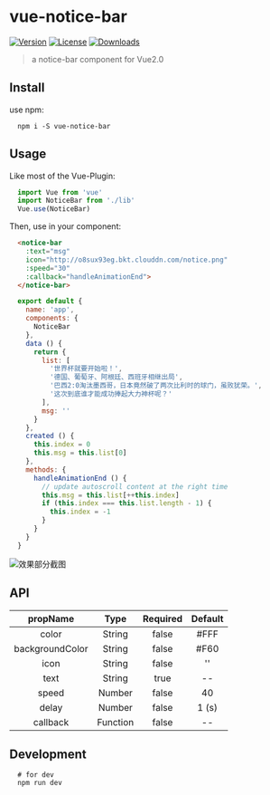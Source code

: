 # vue-notice-bar

<a href="https://www.npmjs.com/package/vue-notice-bar"><img src="https://img.shields.io/npm/v/vue-notice-bar.svg" alt="Version"></a>
<a href="https://www.npmjs.com/package/vue-notice-bar"><img src="https://img.shields.io/npm/l/vue-notice-bar.svg" alt="License"></a>
<a href="https://www.npmjs.com/package/vue-notice-bar"><img src="https://img.shields.io/npm/dm/vue-notice-bar.svg" alt="Downloads"></a>

>  a notice-bar component for Vue2.0

## Install

  use npm:

```
  npm i -S vue-notice-bar
```

## Usage

  Like most of the Vue-Plugin:

```JavaScript
  import Vue from 'vue'
  import NoticeBar from './lib'
  Vue.use(NoticeBar)
```

  Then, use in your component:

```HTML
  <notice-bar
    :text="msg"
    icon="http://o8sux93eg.bkt.clouddn.com/notice.png"
    :speed="30"
    :callback="handleAnimationEnd">
  </notice-bar>
```

```JavaScript
  export default {
    name: 'app',
    components: {
      NoticeBar
    },
    data () {
      return {
        list: [
          '世界杯就要开始啦！',
          '德国、葡萄牙、阿根廷、西班牙相继出局',
          '巴西2:0淘汰墨西哥，日本竟然破了两次比利时的球门，虽败犹荣。',
          '这次到底谁才能成功捧起大力神杯呢？'
        ],
        msg: ''
      }
    },
    created () {
      this.index = 0
      this.msg = this.list[0]
    },
    methods: {
      handleAnimationEnd () {
        // update autoscroll content at the right time
        this.msg = this.list[++this.index]
        if (this.index === this.list.length - 1) {
          this.index = -1
        }
      }
    }
  }
```

  ![效果部分截图](http://o8sux93eg.bkt.clouddn.com/some.gif)

## API

| propName | Type | Required | Default |
| :---: | :---: | :---: | :---:|
| color | String | false | #FFF |
| backgroundColor | String | false | #F60 |
| icon | String | false | '' |
| text | String | true | -- |
| speed | Number | false | 40 |
| delay | Number | false | 1 (s) |
| callback | Function | false | -- |


## Development

```
  # for dev
  npm run dev
```